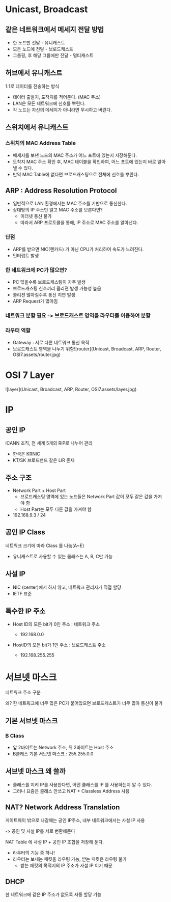 # Unicast, Broadcast

## 같은 네트워크에서 메세지 전달 방법

- 한 노드만 전달 - 유니캐스트
- 모든 노드에 전달 - 브로드캐스트
- 그룹핑, 후 해당 그룹에만 전달 - 멀티캐스트



## 허브에서 유니캐스트

1:1로 데이터를 전송하는 방식

- 데이터 출발지, 도착지를 적어둔다. (MAC 주소)
- LAN은 모든 네트워크에 신호를 뿌린다.
- 각 노드는 자신의 메세지가 아니라면 무시하고 버린다.



## 스위치에서 유니캐스트

### 스위치의 MAC Address Table

- 메세지를 보낸 노드의 MAC 주소가 어느 포트에 있는지 저장해둔다.
- 도착지 MAC 주소 확인 후, MAC 테이블을 확인하여, 어느 포트에 있는지 바로 알아낼 수 있다.
- 만약 MAC Table에 없다면 브로드캐스팅으로 전체에 신호를 뿌린다.



## ARP : Address Resolution Protocol

- 일반적으로 LAN 환경에서는 MAC 주소를 기반으로 통신한다.
- 상대방의 IP 주소만 알고 MAC 주소를 모른다면?
  - 이더넷 통신 불가
  - 따라서 ARP 프로토콜을 통해, IP 주소로 MAC 주소를 알아낸다.



### 단점

- ARP를 받으면 NIC(랜카드) 가 아닌 CPU가 처리하여 속도가 느려진다.
- 인터럽트 발생



### 한 네트워크에 PC가 많으면?

- PC 많을수록 브로드캐스팅이 자주 발생
- 브로드캐스팅 신호끼리 콜리젼 발생 가능성 높음
- 콜리젼 많아질수록 통신 지연 발생
- ARP Request가 많아짐





### 네트워크 분할 필요 -> 브로드캐스트 영역을 라우터를 이용하여 분할

### 라우터 역할

- Gateway : 서로 다른 네트워크 통신 목적
- 브로드캐스트 영역을 나누기 위함![router](Unicast, Broadcast, ARP, Router, OSI7.assets/router.jpg)



# OSI 7 Layer

![layer](Unicast, Broadcast, ARP, Router, OSI7.assets/layer.jpg)



# IP

## 공인 IP

ICANN 조직, 전 세계 5개의 RIP로 나누어 관리

- 한국은 KRNIC
- KT/SK 브로드밴드 같은 LIR 존재



## 주소 구조

- Network Part + Host Part
  - 브로드캐스팅 영역에 있는 노드들은 Network Part 값이 모두 같은 값을 가져야 함
  - Host Part는 모두 다른 값을 가져야 함
- 192.168.9.3 / 24



## 공인 IP Class

네트워크 크기에 따라 Class 를 나눔(A~E)

- 유니캐스트로 사용할 수 있는 클래스는 A, B, C만 가능



## 사설 IP

- NIC (center)에서 하지 않고, 네트워크 관리자가 직접 할당
- IETF 표준



## 특수한 IP 주소

- Host ID의 모든 bit가 0인 주소 : 네트워크 주소

  - 192.168.0.0

- HostID의 모든 bit가 1인 주소 : 브로드캐스트 주소

  - 192.168.255.255

  

# 서브넷 마스크

네트워크 주소 구분 

왜? 한 네트워크에 너무 많은 PC가 붙어있으면 브로드캐스트가 너무 많아 통신이 불가



## 기본 서브넷 마스크

### B Class

- 앞 2바이트는 Network 주소, 뒤 2바이트는 Host 주소
- B클래스 기본 서브넷 마스크 : 255.255.0.0 



## 서브넷 마스크 왜 쓸까

- 클래스를 지켜 IP를 사용한다면, 어떤 클래스를 IP 를 사용하는지 알 수 있다.
- 그러나 요즘은 클래스 안쓰고 NAT + Classless Address 사용



## NAT? Network Address Translation

게이트웨이 밖으로 나갈때는 공인 IP주소, 내부 네트워크에서는 사설 IP 사용

-> 공인 및 사설 IP를 서로 변환해준다

NAT Table 에 사설 IP + 공인 IP 조합을 저장해 둔다.

- 라우터의 기능 중 하나!
- 라우터는 보내는 패킷을 라우팅 가능, 받는 패킷은 라우팅 불가
  - 받는 패킷의 목적지의 IP 주소가 사설 IP 이기 때문



## DHCP

한 네트워크에 같은 IP 주소가 없도록 자동 할당 기능




